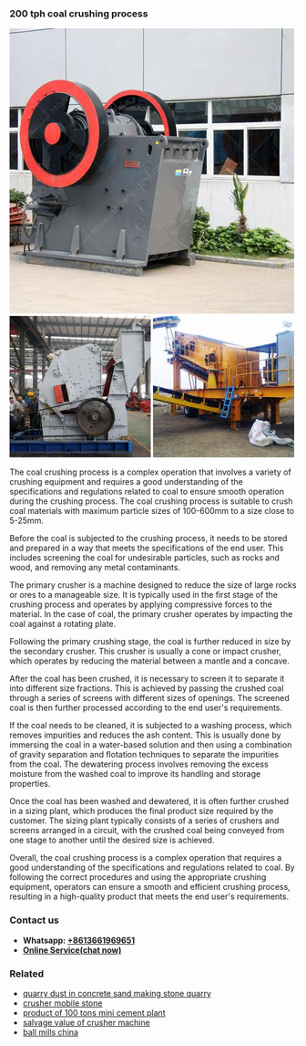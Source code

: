 <h3>200 tph coal crushing process</h3><img src='1708332400.jpg' alt=''><p>The coal crushing process is a complex operation that involves a variety of crushing equipment and requires a good understanding of the specifications and regulations related to coal to ensure smooth operation during the crushing process. The coal crushing process is suitable to crush coal materials with maximum particle sizes of 100-600mm to a size close to 5-25mm.</p><p>Before the coal is subjected to the crushing process, it needs to be stored and prepared in a way that meets the specifications of the end user. This includes screening the coal for undesirable particles, such as rocks and wood, and removing any metal contaminants.</p><p>The primary crusher is a machine designed to reduce the size of large rocks or ores to a manageable size. It is typically used in the first stage of the crushing process and operates by applying compressive forces to the material. In the case of coal, the primary crusher operates by impacting the coal against a rotating plate.</p><p>Following the primary crushing stage, the coal is further reduced in size by the secondary crusher. This crusher is usually a cone or impact crusher, which operates by reducing the material between a mantle and a concave.</p><p>After the coal has been crushed, it is necessary to screen it to separate it into different size fractions. This is achieved by passing the crushed coal through a series of screens with different sizes of openings. The screened coal is then further processed according to the end user's requirements.</p><p>If the coal needs to be cleaned, it is subjected to a washing process, which removes impurities and reduces the ash content. This is usually done by immersing the coal in a water-based solution and then using a combination of gravity separation and flotation techniques to separate the impurities from the coal. The dewatering process involves removing the excess moisture from the washed coal to improve its handling and storage properties.</p><p>Once the coal has been washed and dewatered, it is often further crushed in a sizing plant, which produces the final product size required by the customer. The sizing plant typically consists of a series of crushers and screens arranged in a circuit, with the crushed coal being conveyed from one stage to another until the desired size is achieved.</p><p>Overall, the coal crushing process is a complex operation that requires a good understanding of the specifications and regulations related to coal. By following the correct procedures and using the appropriate crushing equipment, operators can ensure a smooth and efficient crushing process, resulting in a high-quality product that meets the end user's requirements.</p><h3>Contact us</h3><ul><li><strong>Whatsapp:&nbsp;<a href="https://wa.me/8613661969651">+8613661969651</a></strong></li><li><a href="https://swt.shibang-china.com/?git&amp;zhl&amp;200 tph coal crushing process"><strong>Online Service(chat now)</strong></a></li></ul><h3>Related</h3><ul><li><a href='quarry dust in concrete sand making stone quarry.md'>quarry dust in concrete sand making stone quarry</a></li><li><a href='crusher mobile stone.md'>crusher mobile stone</a></li><li><a href='product of 100 tons mini cement plant.md'>product of 100 tons mini cement plant</a></li><li><a href='salvage value of crusher machine.md'>salvage value of crusher machine</a></li><li><a href='ball mills china.md'>ball mills china</a></li></ul>